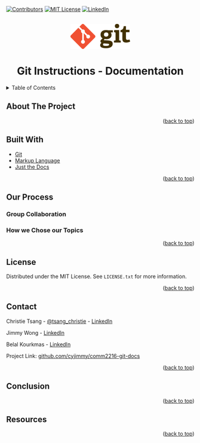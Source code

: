 <div id="top"></div>

[![Contributors][contributors-shield]][contributors-url]
[![MIT License][license-shield]][license-url]
[![LinkedIn][linkedin-shield]][linkedin-url]



<!-- PROJECT LOGO -->
<br />
<div align="center">

[//]: # (![ScreenShot]&#40;images/gitLogo.png&#41;)


<img src="images/gitLogo.png" alt="gitLogo" width="160" height="67">

<h1 align="center">Git Instructions - Documentation</h1>

</div>

<!-- TABLE OF CONTENTS -->
<details>
  <summary>Table of Contents</summary>
  <ol>
    <li>
      <a href="#about-the-project">About The Project</a>
      <ul>
        <li><a href="#built-with">Built With</a></li>
      </ul>
    </li>
    <li>
      <a href="#our-process">Our Process</a>
      <ul>
        <li><a href="#group-collaboration">Group Collaboration</a></li>
        <li><a href="#how-we-chose-our-topics">How we Chose our Topics</a></li>
      </ul>
    </li>
   <li><a href="#license">License</a></li>
   <li><a href="#contact">Contact</a></li>
   <li><a href="#conclusion">Conclusion</a></li>
   <li><a href="#resources">Resources</a></li>
  </ol>
</details>



<!-- ABOUT THE PROJECT -->
## About The Project

<p align="right">(<a href="#top">back to top</a>)</p>

<!-- BUILT WITH -->
## Built With

* [Git](https://openjfx.io/)
* [Markup Language](https://github.com/AlmasB/FXGL/wiki/FXGL-11)
* [Just the Docs](https://www.mysql.com/)

<p align="right">(<a href="#top">back to top</a>)</p>


<!-- PROCESS -->
## Our Process

### Group Collaboration

### How we Chose our Topics

<p align="right">(<a href="#top">back to top</a>)</p>


<!-- LICENSE -->
## License

Distributed under the MIT License. See `LICENSE.txt` for more information.

<p align="right">(<a href="#top">back to top</a>)</p>

<!-- CONTACT -->
## Contact

Christie Tsang - [@tsang_christie](https://twitter.com/tsang_christie) - [LinkedIn](https://www.linkedin.com/in/christietsang/)

Jimmy Wong - [LinkedIn](https://www.linkedin.com/in/cy-jimmy-wong/)

Belal Kourkmas - [LinkedIn](https://www.linkedin.com/in/belal-kourkmas/)

Project Link: [github.com/cyjimmy/comm2216-git-docs](https://github.com/cyjimmy/comm2216-git-docs)

<p align="right">(<a href="#top">back to top</a>)</p>

<!-- CONCLUSION -->
## Conclusion

<p align="right">(<a href="#top">back to top</a>)</p>

<!-- RESOURCES -->
## Resources

<p align="right">(<a href="#top">back to top</a>)</p>


<!-- MARKDOWN LINKS & IMAGES -->
<!-- https://www.markdownguide.org/basic-syntax/#reference-style-links -->
[contributors-shield]: https://img.shields.io/github/contributors/christietsang/2522-Term-Project-ChristieBelal.svg?style=for-the-badge
[contributors-url]: https://github.com/christietsang/2522-Term-Project-ChristieBelal/graphs/contributors
[license-shield]: https://img.shields.io/github/license/othneildrew/Best-README-Template.svg?style=for-the-badge
[license-url]: https://github.com/christietsang/2522-Term-Project-ChristieBelal/blob/main/LICENSE
[linkedin-shield]: https://img.shields.io/badge/-LinkedIn-black.svg?style=for-the-badge&logo=linkedin&colorB=555
[linkedin-url]: https://www.linkedin.com/in/christietsang/
[product-screenshot]: images/mainmenu.png

